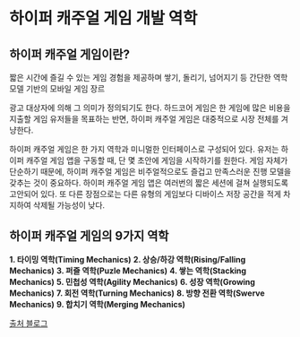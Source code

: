# 하이퍼 캐주얼 게임 개발 역학

## 하이퍼 캐주얼 게임이란?
짧은 시간에 즐길 수 있는 게임 경험을 제공하며 쌓기, 돌리기, 넘어지기 등 간단한 역학 모델 기반의 모바일 게임 장르

광고 대상자에 의해 그 의미가 정의되기도 한다. 하드코어 게임은 한 게임에 많은 비용을 지출할 게임 유저들을 목표하는 반면, 하이퍼 캐주얼 게임은 대중적으로 시장 전체를 겨냥한다.

하이퍼 캐주얼 게임은 한 가지 역학과 미니멀한 인터페이스로 구성되어 있다. 유저는 하이퍼 캐주얼 게임 앱을 구동할 때, 단 몇 초안에 게임을 시작하기를 원한다. 게임 자체가 단순하기 때문에, 하이퍼 캐주얼 게임은 비주얼적으로도 즐겁고 만족스러운 진행 모델을 갖추는 것이 중요하다. 하이퍼 캐주얼 게임 앱은 여러번의 짧은 세션에 걸쳐 실행되도록 고안되어 있다. 또 다른 장점으로는 다른 유형의 게임보다 디바이스 저장 공간을 적게 차지하여 삭제될 가능성이 낮다.

## 하이퍼 캐주얼 게임의 9가지 역학

**1. 타이밍 역학(Timing Mechanics)**
**2. 상승/하강 역학(Rising/Falling Mechanics)**
**3. 퍼즐 역학(Puzle Mechanics)**
**4. 쌓는 역학(Stacking Mechanics)**
**5. 민첩성 역학(Agility Mechanics)**
**6. 성장 역학(Growing Mechanics)**
**7. 회전 역학(Turning Mechanics)**
**8. 방향 전환 역학(Swerve Mechanics)**
**9. 합치기 역학(Merging Mechanics)**


[출처 블로그](https://m.blog.naver.com/adjustkorea/222003988970)
